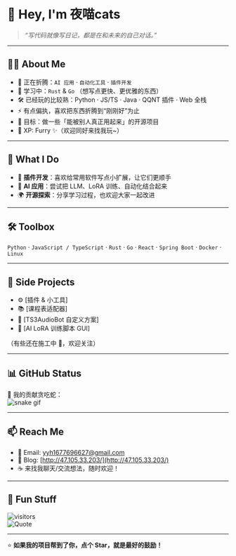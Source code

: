 # 👋 Hey, I'm 夜喵cats  

> _“写代码就像写日记，都是在和未来的自己对话。”_  

---

## 🧑‍💻 About Me
- 🔭 正在折腾：`AI 应用` · `自动化工具` · `插件开发`
- 🌱 学习中：`Rust` & `Go` （想写点更快、更优雅的东西）
- 🛠 已经玩的比较熟：Python · JS/TS · Java · QQNT 插件 · Web 全栈  
- ⚡ 有点偏执，喜欢把东西折腾到“刚刚好”为止  
- 🎯 目标：做一些「能被别人真正用起来」的开源项目  
- 🐾 XP: Furry ✨（欢迎同好来找我玩~）  

---

## 🚀 What I Do
- 🧩 **插件开发**：喜欢给常用软件写点小扩展，让它们更顺手  
- 🤖 **AI 应用**：尝试把 LLM、LoRA 训练、自动化结合起来  
- 🌍 **开源探索**：分享学习过程，也欢迎大家一起改进  

---

## 🛠 Toolbox
`Python` · `JavaScript / TypeScript` · `Rust` · `Go` · `React` · `Spring Boot` · `Docker` · `Linux`  

---

## 🌱 Side Projects
- ⚙️ [插件 & 小工具]  
- 📚 [课程表适配器]  
- 🎵 [TS3AudioBot 自定义方案]  
- 🧪 [AI LoRA 训练脚本 GUI]  

（有些还在施工中 🚧，欢迎关注）

---

## 📊 GitHub Status


🐍 我的贡献贪吃蛇：  
![snake gif](https://github.com/HF-CYGG/yemiao/blob/main/snake.yml)  

---

## 📫 Reach Me
- 📮 Email: [yyh1677696627@gmail.com](mailto:yyh1677696627@gmail.com)  
- 🏡 Blog: [http://47.105.33.203/](http://47.105.33.203/)  
- ☕ 来找我聊天/交流想法，随时欢迎！  

---

## 🎉 Fun Stuff
![visitors](https://visitor-badge.laobi.icu/badge?page_id=YanYiHeng)  
![Quote](https://quotes-github-readme.vercel.app/api?type=horizontal&theme=dark)  

---

⭐️ **如果我的项目帮到了你，点个 Star，就是最好的鼓励！**
